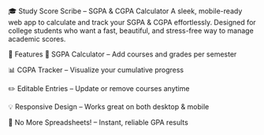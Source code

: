 🎓 Study Score Scribe – SGPA & CGPA Calculator
A sleek, mobile-ready web app to calculate and track your SGPA & CGPA effortlessly. Designed for college students who want a fast, beautiful, and stress-free way to manage academic scores.

🚀 Features
📘 SGPA Calculator – Add courses and grades per semester

📊 CGPA Tracker – Visualize your cumulative progress

✏️ Editable Entries – Update or remove courses anytime

💡 Responsive Design – Works great on both desktop & mobile

🧮 No More Spreadsheets! – Instant, reliable GPA results

